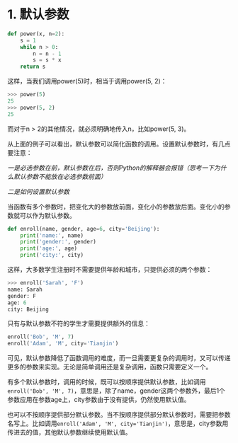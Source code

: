 # 1. 默认参数
```py
def power(x, n=2):
    s = 1
    while n > 0:
        n = n - 1
        s = s * x
    return s
```
这样，当我们调用power(5)时，相当于调用power(5, 2)：
```py
>>> power(5)
25
>>> power(5, 2)
25
```
而对于n > 2的其他情况，就必须明确地传入n，比如power(5, 3)。

从上面的例子可以看出，默认参数可以简化函数的调用。设置默认参数时，有几点要注意：

*一是必选参数在前，默认参数在后，否则Python的解释器会报错（思考一下为什么默认参数不能放在必选参数前面）*

*二是如何设置默认参数*

当函数有多个参数时，把变化大的参数放前面，变化小的参数放后面。变化小的参数就可以作为默认参数。
```py
def enroll(name, gender, age=6, city='Beijing'):
    print('name:', name)
    print('gender:', gender)
    print('age:', age)
    print('city:', city)
```
这样，大多数学生注册时不需要提供年龄和城市，只提供必须的两个参数：
```py
>>> enroll('Sarah', 'F')
name: Sarah
gender: F
age: 6
city: Beijing
```
只有与默认参数不符的学生才需要提供额外的信息：
```py
enroll('Bob', 'M', 7)
enroll('Adam', 'M', city='Tianjin')
```
可见，默认参数降低了函数调用的难度，而一旦需要更复杂的调用时，又可以传递更多的参数来实现。无论是简单调用还是复杂调用，函数只需要定义一个。

有多个默认参数时，调用的时候，既可以按顺序提供默认参数，比如调用`enroll('Bob', 'M', 7)`，意思是，除了name，gender这两个参数外，最后1个参数应用在参数age上，city参数由于没有提供，仍然使用默认值。

也可以不按顺序提供部分默认参数。当不按顺序提供部分默认参数时，需要把参数名写上。比如调用`enroll('Adam', 'M', city='Tianjin')`，意思是，city参数用传进去的值，其他默认参数继续使用默认值。


